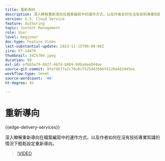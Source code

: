 ```yaml
---
title: 重新導向
description: 深入瞭解重新導向在檔案編寫中的運作方式，以及作者如何在沒有技術專業知識的情況下輕鬆設定重新導向。
version: 6.5, Cloud Service
feature: Authoring
topic: Content Management
role: User
level: Beginner
doc-type: Feature Video
last-substantial-update: 2023-11-15T00:00:00Z
jira: KT-14470
thumbnail: 3425704.jpeg
duration: 99
exl-id: efbb5a79-0427-46fd-b869-906a8ee044ee
source-git-commit: 9fef4b77a2c70c8cf525d42686f4120e481945ee
workflow-type: tm+mt
source-wordcount: '46'
ht-degree: 4%

---
```


# 重新導向

{{edge-delivery-services}}

深入瞭解重新導向在檔案編寫中的運作方式，以及作者如何在沒有技術專業知識的情況下輕鬆設定重新導向。

>[!VIDEO](https://video.tv.adobe.com/v/3425704/?learn=on)
